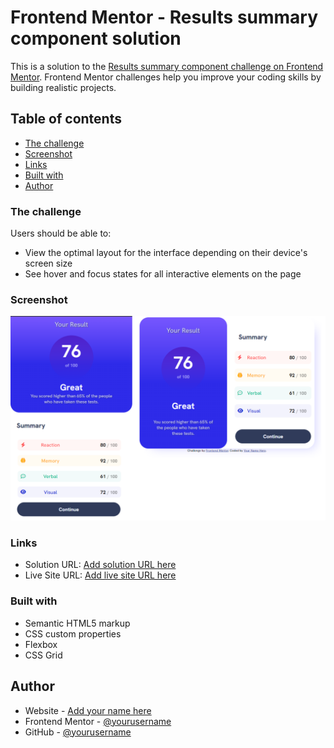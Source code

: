 # Frontend Mentor - Results summary component solution

This is a solution to the [Results summary component challenge on Frontend Mentor](https://www.frontendmentor.io/challenges/results-summary-component-CE_K6s0maV). Frontend Mentor challenges help you improve your coding skills by building realistic projects.

## Table of contents

- [The challenge](#the-challenge)
- [Screenshot](#screenshot)
- [Links](#links)
- [Built with](#built-with)
- [Author](#author)

### The challenge

Users should be able to:

- View the optimal layout for the interface depending on their device's screen size
- See hover and focus states for all interactive elements on the page

### Screenshot

![](./project_screenshoot.png)

### Links

- Solution URL: [Add solution URL here](https://github.com/Tre3s-byte/first-challenge)
- Live Site URL: [Add live site URL here](https://cerulean-fudge-95316e.netlify.app)

### Built with

- Semantic HTML5 markup
- CSS custom properties
- Flexbox
- CSS Grid

## Author

- Website - [Add your name here](https://www.linkedin.com/in/tre3s-byte/)
- Frontend Mentor - [@yourusername](https://www.frontendmentor.io/profile/Tre3s-byte)
- GitHub - [@yourusername](https://github.com/Tre3s-byte)
